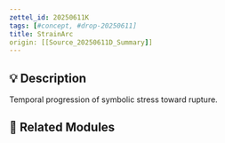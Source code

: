 ```yaml
---
zettel_id: 20250611K
tags: [#concept, #drop-20250611]
title: StrainArc
origin: [[Source_20250611D_Summary]]
---
```


## 💡 Description
Temporal progression of symbolic stress toward rupture.

## 🔗 Related Modules
<!-- Will be filled in during integration pass -->
